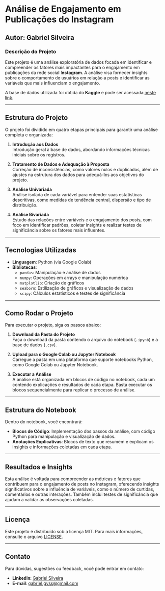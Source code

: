 # **Análise de Engajamento em Publicações do Instagram**

## Autor: Gabriel Silveira

### Descrição do Projeto
Este projeto é uma análise exploratória de dados focada em identificar e compreender os fatores mais impactantes para o engajamento em publicações da rede social **Instagram**. A análise visa fornecer insights sobre o comportamento de usuários em relação a posts e identificar as variáveis que mais influenciam o engajamento.

A base de dados utilizada foi obtida do **Kaggle** e pode ser acessada [neste link](https://www.kaggle.com/datasets/propriyam/instagram-data).

---

## Estrutura do Projeto

O projeto foi dividido em quatro etapas principais para garantir uma análise completa e organizada:

1. **Introdução aos Dados**  
   Introdução geral à base de dados, abordando informações técnicas iniciais sobre os registros.

2. **Tratamento de Dados e Adequação à Proposta**  
   Correção de inconsistências, como valores nulos e duplicados, além de ajustes na estrutura dos dados para adequá-los aos objetivos do projeto.

3. **Análise Univariada**  
   Análise isolada de cada variável para entender suas estatísticas descritivas, como medidas de tendência central, dispersão e tipo de distribuição.

4. **Análise Bivariada**  
   Estudo das relações entre variáveis e o engajamento dos posts, com foco em identificar padrões, coletar insights e realizar testes de significância sobre os fatores mais influentes.

---

## Tecnologias Utilizadas

- **Linguagem**: Python (via Google Colab)
- **Bibliotecas**:
  - `pandas`: Manipulação e análise de dados
  - `numpy`: Operações em arrays e manipulação numérica
  - `matplotlib`: Criação de gráficos
  - `seaborn`: Estilização de gráficos e visualização de dados
  - `scipy`: Cálculos estatísticos e testes de significância

---

## Como Rodar o Projeto

Para executar o projeto, siga os passos abaixo:

1. **Download da Pasta do Projeto**  
   Faça o download da pasta contendo o arquivo do notebook (`.ipynb`) e a base de dados (`.csv`).

2. **Upload para o Google Colab ou Jupyter Notebook**  
   Carregue a pasta em uma plataforma que suporte notebooks Python, como Google Colab ou Jupyter Notebook.

3. **Executar a Análise**  
   A análise está organizada em blocos de código no notebook, cada um contendo explicações e resultados de cada etapa. Basta executar os blocos sequencialmente para replicar o processo de análise.

---

## Estrutura do Notebook

Dentro do notebook, você encontrará:

- **Blocos de Código**: Implementação dos passos da análise, com código Python para manipulação e visualização de dados.
- **Anotações Explicativas**: Blocos de texto que resumem e explicam os insights e informações coletadas em cada etapa.

---

## Resultados e Insights

Esta análise é voltada para compreender as métricas e fatores que contribuem para o engajamento de posts no Instagram, oferecendo insights significativos sobre a influência de variáveis, como o número de curtidas, comentários e outras interações. Também inclui testes de significância que ajudam a validar as observações coletadas.

---

## Licença

Este projeto é distribuído sob a licença MIT. Para mais informações, consulte o arquivo [LICENSE](LICENSE).

---

## Contato

Para dúvidas, sugestões ou feedback, você pode entrar em contato:
- **LinkedIn**: [Gabriel Silveira](https://www.linkedin.com/in/gabriel-silveira-8524b3220)
- **E-mail**: gabriel.gvss@gmail.com
